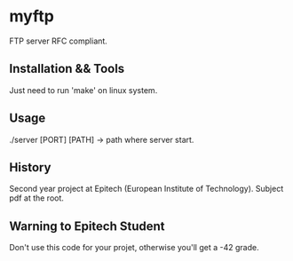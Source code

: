# myftp

FTP server RFC compliant.

## Installation && Tools

Just need to run 'make' on linux system.</br>

## Usage

./server [PORT] [PATH] -> path where server start.

## History

Second year project at Epitech (European Institute of Technology). Subject pdf at the root.

## Warning to Epitech Student

Don't use this code for your projet, otherwise you'll get a -42 grade.
